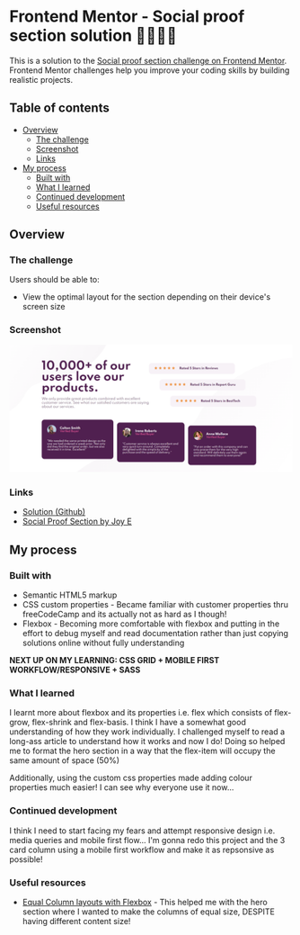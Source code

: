 # Frontend Mentor - Social proof section solution 👋🏾👋🏾

This is a solution to the [Social proof section challenge on Frontend Mentor](https://www.frontendmentor.io/challenges/social-proof-section-6e0qTv_bA). Frontend Mentor challenges help you improve your coding skills by building realistic projects. 

## Table of contents

- [Overview](#overview)
  - [The challenge](#the-challenge)
  - [Screenshot](#screenshot)
  - [Links](#links)
- [My process](#my-process)
  - [Built with](#built-with)
  - [What I learned](#what-i-learned)
  - [Continued development](#continued-development)
  - [Useful resources](#useful-resources)

## Overview

### The challenge

Users should be able to:

- View the optimal layout for the section depending on their device's screen size

### Screenshot

![](./images/final-website-screenshot.png)

### Links

- [Solution (Github)](https://github.com/joy-joy2001/social-proof-section-master.git)
- [Social Proof Section by Joy E](https://joy-joy2001.github.io/social-proof-section-master/)

## My process

### Built with

- Semantic HTML5 markup
- CSS custom properties - Became familiar with customer properties thru freeCodeCamp and its actually not as hard as I though!
- Flexbox - Becoming more comfortable with flexbox and putting in the effort to debug myself and read documentation rather than just copying solutions online without fully understanding

**NEXT UP ON MY LEARNING: CSS GRID + MOBILE FIRST WORKFLOW/RESPONSIVE + SASS**

### What I learned

I learnt more about flexbox and its properties i.e. flex which consists of flex-grow, flex-shrink and flex-basis. I think I have a somewhat good understanding of how they work individually. I challenged myself to read a long-ass article to understand how it works and now I do! Doing so helped me to format the hero section in a way that the flex-item will occupy the same amount of space (50%)

Additionally, using the custom css properties made adding colour properties much easier! I can see why everyone use it now...

### Continued development

I think I need to start facing my fears and attempt responsive design i.e. media queries and mobile first flow... I'm gonna redo this project and the 3 card column using a mobile first workflow and make it as repsonsive as possible!

### Useful resources

- [Equal Column layouts with Flexbox](https://css-tricks.com/equal-columns-with-flexbox-its-more-complicated-than-you-might-think/) - This helped me with the hero section where I wanted to make the columns of equal size, DESPITE having different content size!

